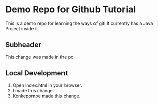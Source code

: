 # Demo Repo for Github Tutorial

This is a demo repo for learning the ways of git! It currently has a Java Project inside it. 

## Subheader
This change was made in the pc.

## Local Development

1. Open index.html in your browser.
2. I made this change.
3. Konkepompe made this change.
